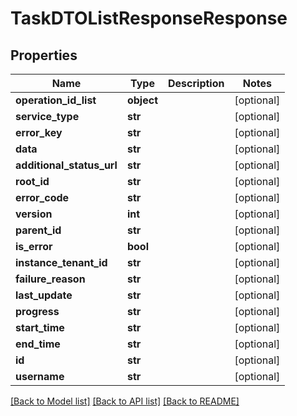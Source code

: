 # TaskDTOListResponseResponse

## Properties
Name | Type | Description | Notes
------------ | ------------- | ------------- | -------------
**operation_id_list** | **object** |  | [optional] 
**service_type** | **str** |  | [optional] 
**error_key** | **str** |  | [optional] 
**data** | **str** |  | [optional] 
**additional_status_url** | **str** |  | [optional] 
**root_id** | **str** |  | [optional] 
**error_code** | **str** |  | [optional] 
**version** | **int** |  | [optional] 
**parent_id** | **str** |  | [optional] 
**is_error** | **bool** |  | [optional] 
**instance_tenant_id** | **str** |  | [optional] 
**failure_reason** | **str** |  | [optional] 
**last_update** | **str** |  | [optional] 
**progress** | **str** |  | [optional] 
**start_time** | **str** |  | [optional] 
**end_time** | **str** |  | [optional] 
**id** | **str** |  | [optional] 
**username** | **str** |  | [optional] 

[[Back to Model list]](../README.md#documentation-for-models) [[Back to API list]](../README.md#documentation-for-api-endpoints) [[Back to README]](../README.md)



